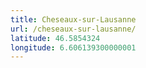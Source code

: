 ```yaml
---
title: Cheseaux-sur-Lausanne
url: /cheseaux-sur-lausanne/
latitude: 46.5854324
longitude: 6.606139300000001
---
```

